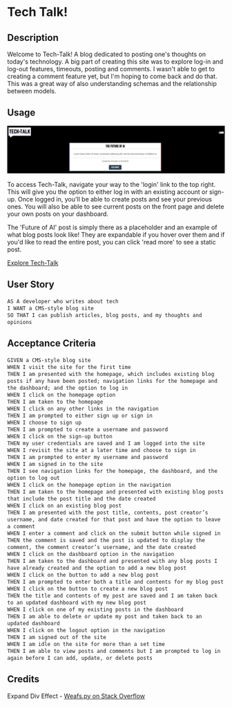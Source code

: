 # Tech Talk!

## Description 
Welcome to Tech-Talk! A blog dedicated to posting one's thoughts on today's technology. A big part of creating this site was to explore log-in and log-out features, timeouts, posting and comments. I wasn't able to get to creating a comment feature yet, but I'm hoping to come back and do that. This was a great way of also understanding schemas and the relationship between models.  

## Usage

![In the top corner there is a logo that reads Tech Talk and to the far right there is a text that reads 'log-in'. In the center of the page there is a blog post titled 'The Future of AI' and a block of text under it that is in latin. Under the block of text, there is a button that says 'read more'.](./public/images/techtalk-screenshot.jpg)

To access Tech-Talk, navigate your way to the 'login' link to the top right. This will give you the option to either log in with an existing account or sign-up. Once logged in, you'll be able to create posts and see your previous ones. You will also be able to see current posts on the front page and delete your own posts on your dashboard.

The 'Future of AI' post is simply there as a placeholder and an example of what blog posts look like! They are expandable if you hover over them and if you'd like to read the entire post, you can click 'read more' to see a static post. 

<a href="https://techtalkblog-c1120a1cd671.herokuapp.com/">Explore Tech-Talk</a>

## User Story
```
AS A developer who writes about tech
I WANT a CMS-style blog site
SO THAT I can publish articles, blog posts, and my thoughts and opinions

```

## Acceptance Criteria
```
GIVEN a CMS-style blog site
WHEN I visit the site for the first time
THEN I am presented with the homepage, which includes existing blog posts if any have been posted; navigation links for the homepage and the dashboard; and the option to log in
WHEN I click on the homepage option
THEN I am taken to the homepage
WHEN I click on any other links in the navigation
THEN I am prompted to either sign up or sign in
WHEN I choose to sign up
THEN I am prompted to create a username and password
WHEN I click on the sign-up button
THEN my user credentials are saved and I am logged into the site
WHEN I revisit the site at a later time and choose to sign in
THEN I am prompted to enter my username and password
WHEN I am signed in to the site
THEN I see navigation links for the homepage, the dashboard, and the option to log out
WHEN I click on the homepage option in the navigation
THEN I am taken to the homepage and presented with existing blog posts that include the post title and the date created
WHEN I click on an existing blog post
THEN I am presented with the post title, contents, post creator’s username, and date created for that post and have the option to leave a comment
WHEN I enter a comment and click on the submit button while signed in
THEN the comment is saved and the post is updated to display the comment, the comment creator’s username, and the date created
WHEN I click on the dashboard option in the navigation
THEN I am taken to the dashboard and presented with any blog posts I have already created and the option to add a new blog post
WHEN I click on the button to add a new blog post
THEN I am prompted to enter both a title and contents for my blog post
WHEN I click on the button to create a new blog post
THEN the title and contents of my post are saved and I am taken back to an updated dashboard with my new blog post
WHEN I click on one of my existing posts in the dashboard
THEN I am able to delete or update my post and taken back to an updated dashboard
WHEN I click on the logout option in the navigation
THEN I am signed out of the site
WHEN I am idle on the site for more than a set time
THEN I am able to view posts and comments but I am prompted to log in again before I can add, update, or delete posts

```

## Credits

Expand Div Effect - <a href="https://stackoverflow.com/questions/27441404/how-to-expand-a-div-and-its-contents-on-hover">Weafs.py on Stack Overflow</a>